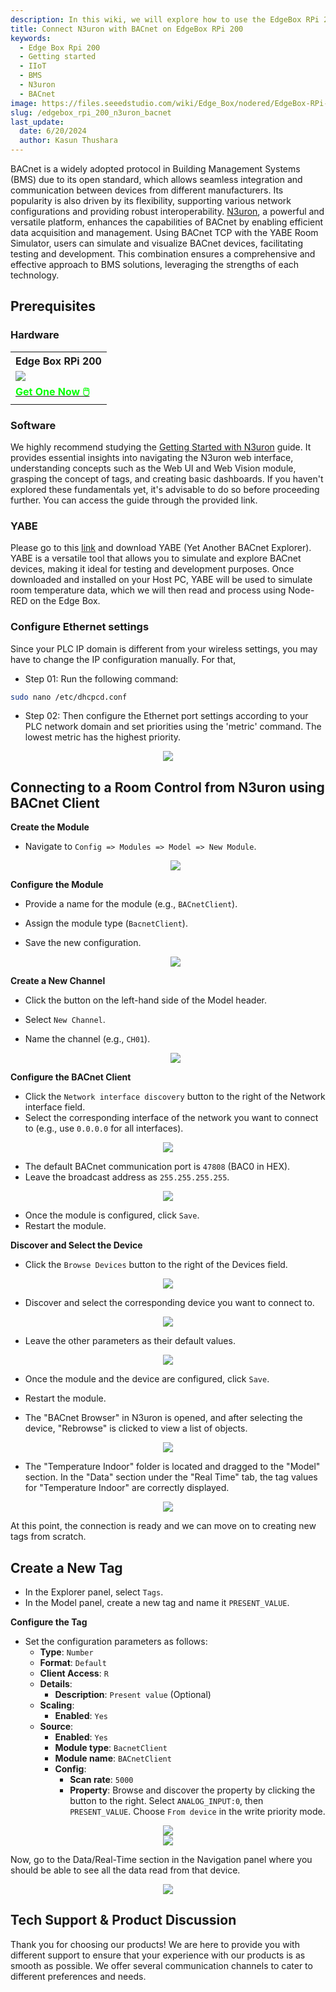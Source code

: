 ```yaml
---
description: In this wiki, we will explore how to use the EdgeBox RPi 200 for Building Management Systems (BMS) with N3uron and BACnet IoT. Learn how to integrate and simulate devices, enhancing your BMS solutions effectively.
title: Connect N3uron with BACnet on EdgeBox RPi 200
keywords:
  - Edge Box Rpi 200
  - Getting started
  - IIoT
  - BMS
  - N3uron
  - BACnet
image: https://files.seeedstudio.com/wiki/Edge_Box/nodered/EdgeBox-RPi-200-font.jpg
slug: /edgebox_rpi_200_n3uron_bacnet
last_update:
  date: 6/20/2024
  author: Kasun Thushara
---
```


BACnet is a widely adopted protocol in Building Management Systems (BMS) due to its open standard, which allows seamless integration and communication between devices from different manufacturers. Its popularity is also driven by its flexibility, supporting various network configurations and providing robust interoperability. [N3uron](https://n3uron.com/), a powerful and versatile platform, enhances the capabilities of BACnet by enabling efficient data acquisition and management. Using BACnet TCP with the YABE Room Simulator, users can simulate and visualize BACnet devices, facilitating testing and development. This combination ensures a comprehensive and effective approach to BMS solutions, leveraging the strengths of each technology.


## Prerequisites

### Hardware 

<div class="table-center">
	<table class="table-nobg">
    <tr class="table-trnobg">
      <th class="table-trnobg">Edge Box RPi 200</th>
		</tr>
    <tr class="table-trnobg"></tr>
		<tr class="table-trnobg">
			<td class="table-trnobg"><div style={{textAlign:'center'}}><img src="https://media-cdn.seeedstudio.com/media/catalog/product/cache/bb49d3ec4ee05b6f018e93f896b8a25d/1/-/1-102991599_edgebox-rpi-200-first.jpg
" style={{width:300, height:'auto'}}/></div></td>
		</tr>
    <tr class="table-trnobg"></tr>
		<tr class="table-trnobg">
			<td class="table-trnobg"><div class="get_one_now_container" style={{textAlign: 'center'}}><a class="get_one_now_item" href="https://www.seeedstudio.com/EdgeBox-RPi-200-CM4104016-p-5486.html" target="_blank">
              <strong><span><font color={'FFFFFF'} size={"4"}> Get One Now 🖱️</font></span></strong>
          </a></div></td>
        </tr>
    </table>
    </div>

### Software

We highly recommend studying the [Getting Started with N3uron](https://wiki.seeedstudio.com/Edgebox-rpi-200-n3uron/) guide. It provides essential insights into navigating the N3uron web interface, understanding concepts such as the Web UI and Web Vision module, grasping the concept of tags, and creating basic dashboards. If you haven't explored these fundamentals yet, it's advisable to do so before proceeding further. You can access the guide through the provided link.

### YABE

Please go to this [link](https://sourceforge.net/projects/yetanotherbacnetexplorer/) and download YABE (Yet Another BACnet Explorer). YABE is a versatile tool that allows you to simulate and explore BACnet devices, making it ideal for testing and development purposes. Once downloaded and installed on your Host PC, YABE will be used to simulate room temperature data, which we will then read and process using Node-RED on the Edge Box.

### Configure Ethernet settings 

Since your PLC IP domain is different from your wireless settings, you may have to change the IP configuration manually. For that,
- Step 01: Run the following command:

```sh
sudo nano /etc/dhcpcd.conf
```

- Step 02: Then configure the Ethernet port settings according to your PLC network domain and set priorities using the 'metric' command. The lowest metric has the highest priority.

<center><img width={600} src="https://files.seeedstudio.com/wiki/Edge_Box/N3uron-mqtt-modbus/ipconfig.PNG" /></center>

## Connecting to a Room Control from N3uron using BACnet Client

**Create the Module**
- Navigate to `Config => Modules => Model => New Module`.
  
  <center><img width={600} src="https://files.seeedstudio.com/wiki/Edge_Box/N3uron_bacnet/Module.PNG" /></center>

**Configure the Module**
- Provide a name for the module (e.g., `BACnetClient`).
- Assign the module type (`BacnetClient`).
- Save the new configuration.

  <center><img width={600} src="https://files.seeedstudio.com/wiki/Edge_Box/N3uron_bacnet/bacnetmodule.PNG" /></center>


**Create a New Channel**
- Click the button on the left-hand side of the Model header.
- Select `New Channel`.
- Name the channel (e.g., `CH01`).
  
  <center><img width={600} src="https://files.seeedstudio.com/wiki/Edge_Box/N3uron_bacnet/channeladd.PNG" /></center>


**Configure the BACnet Client**
- Click the `Network interface discovery` button to the right of the Network interface field.
- Select the corresponding interface of the network you want to connect to (e.g., use `0.0.0.0` for all interfaces).

 <center><img width={600} src="https://files.seeedstudio.com/wiki/Edge_Box/N3uron_bacnet/networkad.PNG" /></center>

- The default BACnet communication port is `47808` (BAC0 in HEX).
- Leave the broadcast address as `255.255.255.255`.

 <center><img width={600} src="https://files.seeedstudio.com/wiki/Edge_Box/N3uron_bacnet/CH1.PNG" /></center>

- Once the module is configured, click `Save`.
- Restart the module.

**Discover and Select the Device**
- Click the `Browse Devices` button to the right of the Devices field.

 <center><img width={600} src="https://files.seeedstudio.com/wiki/Edge_Box/N3uron_bacnet/browsedevice.PNG" /></center>

- Discover and select the corresponding device you want to connect to.

 <center><img width={600} src="https://files.seeedstudio.com/wiki/Edge_Box/N3uron_bacnet/searcheddevices.PNG" /></center>

- Leave the other parameters as their default values.

 <center><img width={600} src="https://files.seeedstudio.com/wiki/Edge_Box/N3uron_bacnet/room_1.PNG" /></center>

- Once the module and the device are configured, click `Save`.
- Restart the module.

- The "BACnet Browser" in N3uron is opened, and after selecting the device, "Rebrowse" is clicked to view a list of objects. 

 <center><img width={600} src="https://files.seeedstudio.com/wiki/Edge_Box/N3uron_bacnet/browser.PNG" /></center>

- The "Temperature Indoor" folder is located and dragged to the "Model" section. In the "Data" section under the "Real Time" tab, the tag values for "Temperature Indoor" are correctly displayed.

 <center><img width={600} src="https://files.seeedstudio.com/wiki/Edge_Box/N3uron_bacnet/drag.gif" /></center>

 At this point, the connection is ready and we can move on to creating new tags from scratch.


## Create a New Tag
- In the Explorer panel, select `Tags`.
- In the Model panel, create a new tag and name it `PRESENT_VALUE`.

**Configure the Tag**

- Set the configuration parameters as follows:
  - **Type**: `Number`
  - **Format**: `Default`
  - **Client Access**: `R`
  - **Details**:
    - **Description**: `Present value` (Optional)
  - **Scaling**:
    - **Enabled**: `Yes`
  - **Source**:
    - **Enabled**: `Yes`
    - **Module type**: `BacnetClient`
    - **Module name**: `BACnetClient`
    - **Config**:
      - **Scan rate**: `5000`
      - **Property**: Browse and discover the property by clicking the button to the right. Select `ANALOG_INPUT:0`, then `PRESENT_VALUE`. Choose `From device` in the write priority mode.

<center><img width={600} src="https://files.seeedstudio.com/wiki/Edge_Box/N3uron_bacnet/tag-config.PNG" /></center>

<center><img width={600} src="https://files.seeedstudio.com/wiki/Edge_Box/N3uron_bacnet/search-tag.png" /></center>

Now, go to the Data/Real-Time section in the Navigation panel where you should be able to see all the data read from that device.

<center><img width={600} src="https://files.seeedstudio.com/wiki/Edge_Box/N3uron_bacnet/realtime.png" /></center>

## Tech Support & Product Discussion

Thank you for choosing our products! We are here to provide you with different support to ensure that your experience with our products is as smooth as possible. We offer several communication channels to cater to different preferences and needs.

<div class="button_tech_support_container">
<a href="https://forum.seeedstudio.com/" class="button_forum"></a> 
<a href="https://www.seeedstudio.com/contacts" class="button_email"></a>
</div>

<div class="button_tech_support_container">
<a href="https://discord.gg/eWkprNDMU7" class="button_discord"></a> 
<a href="https://github.com/Seeed-Studio/wiki-documents/discussions/69" class="button_discussion"></a>
</div>
